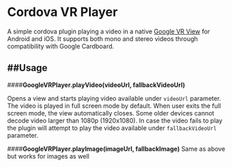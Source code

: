 Cordova VR Player
======

A simple cordova plugin playing a video in a native [Google VR View](https://developers.google.com/vr/concepts/vrview) for Android and iOS. It supports both mono and stereo videos through compatibility with Google Cardboard.

##Usage
-----

####**GoogleVRPlayer.playVideo(videoUrl, fallbackVideoUrl)**

Opens a view and starts playing video available under `videoUrl` parameter. The video is played in full screen mode by default. When user exits the full screen mode, the view automatically closes. Some older devices cannot decode video larger than 1080p (1920x1080). In case the video fails to play the plugin will attempt to play the video available under `fallbackVideoUrl` parameter.

####**GoogleVRPlayer.playImage(imageUrl, fallbackImage)**
Same as above but works for images as well

